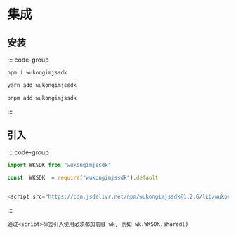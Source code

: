 
# 集成

## 安装

::: code-group

``` sh [npm]
npm i wukongimjssdk
```

``` sh [yarn]
yarn add wukongimjssdk
```

``` sh [pnpm]
pnpm add wukongimjssdk
```
:::


## 引入

::: code-group

``` js [ES6]
import WKSDK from "wukongimjssdk"
```


``` js [AMD]
const  WKSDK  = require("wukongimjssdk").default
```

``` js [浏览器]

<script src="https://cdn.jsdelivr.net/npm/wukongimjssdk@1.2.6/lib/wukongimjssdk.umd.js"></script>


```


:::

`通过<script>标签引入使用必须都加前缀 wk, 例如 wk.WKSDK.shared()`
